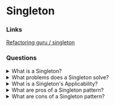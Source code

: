 # Singleton

### Links

[Refactoring guru / singleton](https://refactoring.guru/design-patterns/singleton)

### Questions

<details>
  <summary>What is a Singleton?</summary>

Singleton is a creational design pattern that guarantee that a class or an entity has only one instance and provide global access point.

</details>

<details>
  <summary>What problems does a Singleton solve?</summary>

1. Guarantee that exist only one instance

For example, it could be useful for getting access to common source like a data base

2. Provide a global access point

It is not only global variable. It is possible to change global variable from other part of the code base.

</details>

<details>
  <summary>What is a Singleton's Applicability?</summary>S

- When an application should contain only one instance for some functionality that is available for all clients;
- When it is needed to get more control for global variables.

</details>

<details>
  <summary>What are pros of a Singleton pattern?</summary>

- Guarantee that exist only one instance;
- Provide a global access point;
- Implements lazy initialization of a singleton object.

</details>

<details>
  <summary>What are cons of a Singleton pattern?</summary>

- Break a single responsibility principle. The pattern solves two problems at the time;
- Mask unluck design, for instance, when the program components know too much about each other;
- Multithreading. Multiple threads shouldn't  create a singleton object several times;
- Require a permanent creation of the mock-objects during unit-testing process.

</details>
